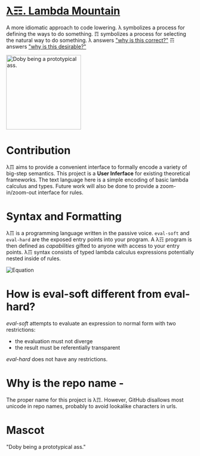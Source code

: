 # [λ☶. Lambda Mountain](https://github.com/andrew-johnson-4/-/wiki)

A more idiomatic approach to code lowering.
λ symbolizes a process for defining the ways to do something.
☶ symbolizes a process for selecting the natural way to do something.
λ answers ["why is this correct?"](https://github.com/andrew-johnson-4/PunCalculus)
☶ answers ["why is this desirable?"](https://medium.com/@andrew_johnson_4/calligraphy-principles-are-useful-for-proof-construction-e18e9b9a53a5)

<img src="https://raw.githubusercontent.com/andrew-johnson-4/-/main/DOBY.jpg" height=200 title="Doby being a prototypical ass.">

# Contribution

λ☶ aims to provide a convenient interface to formally encode a variety of big-step semantics.
This project is a **User Inferface** for existing theoretical frameworks.
The text language here is a simple encoding of basic lambda calculus and types.
Future work will also be done to provide a zoom-in/zoom-out interface for rules.

# Syntax and Formatting

λ☶ is a programming language written in the passive voice.
`eval-soft` and `eval-hard` are the exposed entry points into your program.
A λ☶ program is then defined as *capabilities* gifted to anyone with access to your entry points.
λ☶ syntax consists of typed lambda calculus expressions potentially nested inside of rules.

![Equation](https://github.com/andrew-johnson-4/-/blob/main/equation.png)

# How is eval-soft different from eval-hard?

_eval-soft_ attempts to evaluate an expression to normal form with two restrictions:
* the evaluation must not diverge
* the result must be referentially transparent

_eval-hard_ does not have any restrictions.

# Why is the repo name -

The proper name for this project is λ☶.
However, GitHub disallows most unicode in repo names, probably to avoid lookalike characters in urls.

# Mascot

"Doby being a prototypical ass."
